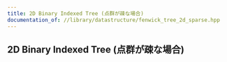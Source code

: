 ```yaml
---
title: 2D Binary Indexed Tree (点群が疎な場合)
documentation_of: //library/datastructure/fenwick_tree_2d_sparse.hpp
---
```

## 2D Binary Indexed Tree (点群が疎な場合)